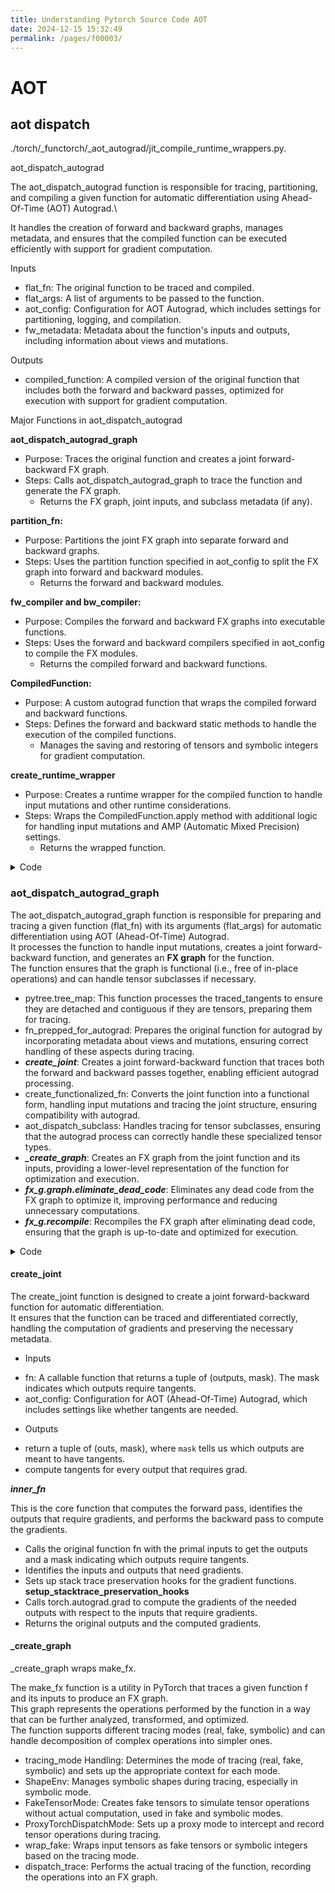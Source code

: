 ```yaml
---
title: Understanding Pytorch Source Code AOT
date: 2024-12-15 15:32:49
permalink: /pages/f00003/
---
```


# AOT
## aot dispatch

./torch/_functorch/_aot_autograd/jit_compile_runtime_wrappers.py.

aot_dispatch_autograd

The aot_dispatch_autograd function is responsible for tracing, partitioning, and compiling a given function for automatic differentiation using Ahead-Of-Time (AOT) Autograd.\

It handles the creation of forward and backward graphs, manages metadata, and ensures that the compiled function can be executed efficiently with support for gradient computation.

Inputs
- flat_fn: The original function to be traced and compiled.
- flat_args: A list of arguments to be passed to the function.
- aot_config: Configuration for AOT Autograd, which includes settings for partitioning, logging, and compilation.
- fw_metadata: Metadata about the function's inputs and outputs, including information about views and mutations.

Outputs
- compiled_function: A compiled version of the original function that includes both the forward and backward passes, optimized for execution with support for gradient computation.


Major Functions in aot_dispatch_autograd

**aot_dispatch_autograd_graph**
- Purpose: Traces the original function and creates a joint forward-backward FX graph.
- Steps: Calls aot_dispatch_autograd_graph to trace the function and generate the FX graph.
  - Returns the FX graph, joint inputs, and subclass metadata (if any).

**partition_fn:**
* Purpose: Partitions the joint FX graph into separate forward and backward graphs.
* Steps: Uses the partition function specified in aot_config to split the FX graph into forward and backward modules.
   - Returns the forward and backward modules.

**fw_compiler and bw_compiler:**
* Purpose: Compiles the forward and backward FX graphs into executable functions.
* Steps: Uses the forward and backward compilers specified in aot_config to compile the FX modules.
  - Returns the compiled forward and backward functions.

**CompiledFunction:**
* Purpose: A custom autograd function that wraps the compiled forward and backward functions.
* Steps: Defines the forward and backward static methods to handle the execution of the compiled functions.
  - Manages the saving and restoring of tensors and symbolic integers for gradient computation.

**create_runtime_wrapper**
* Purpose: Creates a runtime wrapper for the compiled function to handle input mutations and other runtime considerations.
* Steps: Wraps the CompiledFunction.apply method with additional logic for handling input mutations and AMP (Automatic Mixed Precision) settings.
  - Returns the wrapped function.

<details>
  <summary>Code</summary>

```python
def aot_dispatch_autograd(...)
    fx_g, joint_inputs, maybe_subclass_meta = aot_dispatch_autograd_graph(  # type: ignore[misc]
        flat_fn, flat_args, aot_config, fw_metadata=fw_metadata
    )
    ...
    fw_module, bw_module = aot_config.partition_fn(
        fx_g, joint_inputs, num_fwd_outputs=num_inner_fwd_outputs
    )
```
</details>

### aot_dispatch_autograd_graph

The aot_dispatch_autograd_graph function is responsible for preparing and tracing a given function (flat_fn) with its arguments (flat_args) for automatic differentiation using AOT (Ahead-Of-Time) Autograd.\
It processes the function to handle input mutations, creates a joint forward-backward function, and generates an **FX graph** for the function.\
The function ensures that the graph is functional (i.e., free of in-place operations) and can handle tensor subclasses if necessary.

* pytree.tree_map: This function processes the traced_tangents to ensure they are detached and contiguous if they are tensors, preparing them for tracing.
* fn_prepped_for_autograd: Prepares the original function for autograd by incorporating metadata about views and mutations, ensuring correct handling of these aspects during tracing.
* ***create_joint***: Creates a joint forward-backward function that traces both the forward and backward passes together, enabling efficient autograd processing.
* create_functionalized_fn: Converts the joint function into a functional form, handling input mutations and tracing the joint structure, ensuring compatibility with autograd.
* aot_dispatch_subclass: Handles tracing for tensor subclasses, ensuring that the autograd process can correctly handle these specialized tensor types.
* ***_create_graph***: Creates an FX graph from the joint function and its inputs, providing a lower-level representation of the function for optimization and execution.
* ***fx_g.graph.eliminate_dead_code***: Eliminates any dead code from the FX graph to optimize it, improving performance and reducing unnecessary computations.
* ***fx_g.recompile***: Recompiles the FX graph after eliminating dead code, ensuring that the graph is up-to-date and optimized for execution.

<details>
  <summary>Code</summary>

```python
    ### dispatch_and_compile_graph.py
    fn_prepared_for_autograd = fn_prepped_for_autograd(
        flat_fn,
        fw_metadata,
    )
    joint_fn_to_trace = create_joint(fn_prepared_for_autograd, aot_config=aot_config)

    joint_fn_to_trace, updated_joint_inputs = create_functionalized_fn(
        joint_fn_to_trace,
        joint_inputs,
        meta=fw_metadata,
        aot_config=aot_config,
        trace_joint=True,
    )

    subclass_tracing_info = aot_dispatch_subclass(
        joint_fn_to_trace,
        updated_joint_inputs,
        is_joint_structure=True,
        meta=fw_metadata,
        fw_only=flat_fn,
    )
    ...
    fx_g = _create_graph(joint_fn_to_trace, updated_joint_inputs, aot_config=aot_config)
    ...
    fx_g.graph.eliminate_dead_code()
    fx_g.recompile()
```
</details>


#### create_joint
The create_joint function is designed to create a joint forward-backward function for automatic differentiation.\
It ensures that the function can be traced and differentiated correctly, handling the computation of gradients and preserving the necessary metadata.

* Inputs 
- fn: A callable function that returns a tuple of (outputs, mask). The mask indicates which outputs require tangents.
- aot_config: Configuration for AOT (Ahead-Of-Time) Autograd, which includes settings like whether tangents are needed.
* Outputs
- return a tuple of (outs, mask), where `mask` tells us which outputs are meant to have tangents.
- compute tangents for every output that requires grad.


***inner_fn***

This is the core function that computes the forward pass, identifies the outputs that require gradients, and performs the backward pass to compute the gradients.

- Calls the original function fn with the primal inputs to get the outputs and a mask indicating which outputs require tangents.
- Identifies the inputs and outputs that need gradients.
- Sets up stack trace preservation hooks for the gradient functions. **setup_stacktrace_preservation_hooks**
- Calls torch.autograd.grad to compute the gradients of the needed outputs with respect to the inputs that require gradients.
- Returns the original outputs and the computed gradients.

#### _create_graph

_create_graph wraps make_fx.

The make_fx function is a utility in PyTorch that traces a given function f and its inputs to produce an FX graph.\
This graph represents the operations performed by the function in a way that can be further analyzed, transformed, and optimized.\
The function supports different tracing modes (real, fake, symbolic) and can handle decomposition of complex operations into simpler ones.

- tracing_mode Handling: Determines the mode of tracing (real, fake, symbolic) and sets up the appropriate context for each mode.
- ShapeEnv: Manages symbolic shapes during tracing, especially in symbolic mode.
- FakeTensorMode: Creates fake tensors to simulate tensor operations without actual computation, used in fake and symbolic modes.
- ProxyTorchDispatchMode: Sets up a proxy mode to intercept and record tensor operations during tracing.
- wrap_fake: Wraps input tensors as fake tensors or symbolic integers based on the tracing mode.
- dispatch_trace: Performs the actual tracing of the function, recording the operations into an FX graph.
